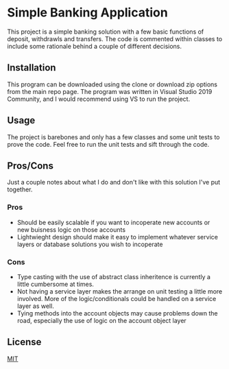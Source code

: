 # Simple Banking Application

This project is a simple banking solution with a few basic functions of deposit, withdrawls and transfers. The code is commented within classes to include some rationale behind a couple of different decisions.

## Installation

This program can be downloaded using the clone or download zip options from the main repo page. The program was written in Visual Studio 2019 Community, and I would recommend using VS to run the project.

## Usage

The project is barebones and only has a few classes and some unit tests to prove the code. Feel free to run the unit tests and sift through the code.

## Pros/Cons

Just a couple notes about what I do and don't like with this solution I've put together.

### Pros

* Should be easily scalable if you want to incoperate new accounts or new buisness logic on those accounts
* Lightwieght design should make it easy to implement whatever service layers or database solutions you wish to incoperate

### Cons
* Type casting with the use of abstract class inheritence is currently a little cumbersome at times.
* Not having a service layer makes the arrange on unit testing a little more involved. More of the logic/conditionals could be handled on a service layer as well.
* Tying methods into the account objects may cause problems down the road, especially the use of logic on the account object layer


## License
[MIT](https://choosealicense.com/licenses/mit/)
